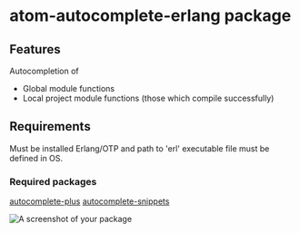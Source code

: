 # atom-autocomplete-erlang package

## Features
Autocompletion of
  - Global module functions
  - Local project module functions (those which compile successfully)

## Requirements
  Must be installed Erlang/OTP and path to 'erl' executable file must be defined in OS.

### Required packages
  [autocomplete-plus](https://atom.io/packages/autocomplete-plus)
  [autocomplete-snippets](https://atom.io/packages/autocomplete-snippets)

![A screenshot of your package](https://f.cloud.github.com/assets/69169/2290250/c35d867a-a017-11e3-86be-cd7c5bf3ff9b.gif)
